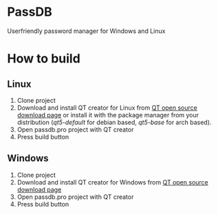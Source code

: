 # PassDB
Userfriendly password manager for Windows and Linux

# How to build

## Linux
1. Clone project
2. Download and install QT creator for Linux from [QT open source download page](https://www.qt.io/download-open-source/?hsCtaTracking=f977210e-de67-475f-a32b-65cec207fd03%7Cd62710cd-e1db-46aa-8d4d-2f1c1ffdacea#section-2) or install it with the package manager from your distribution (*qt5-default* for debian based, *qt5-base* for arch based).
3. Open passdb.pro project with QT creator
4. Press build button

## Windows
1. Clone project
2. Download and install QT creator for Windows from [QT open source download page](https://www.qt.io/download-open-source/?hsCtaTracking=f977210e-de67-475f-a32b-65cec207fd03%7Cd62710cd-e1db-46aa-8d4d-2f1c1ffdacea#section-2)
3. Open passdb.pro project with QT creator
4. Press build button
